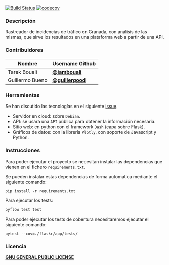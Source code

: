[![Build Status](https://travis-ci.org/testing-kakapos/curso-QA.svg?branch=master)](https://travis-ci.org/github/testing-kakapos/curso-QA)
[![codecov](https://codecov.io/gh/testing-kakapos/curso-QA/branch/master/graph/badge.svg)](https://codecov.io/gh/testing-kakapos/curso-QA)
### Descripción
Rastreador de incidencias de tráfico en Granada, con análisis de las mismas, que sirve los resultados en una plataforma web a partir de una API.

### Contribuidores

Nombre             | Username Github
------------------ | ------------------
 Tarek Bouali | [**@iambouali**](https://github.com/iambouali)
 Guillermo Bueno | [**@guillergood**](https://github.com/Guillergood)

### Herramientas 

Se han discutido las tecnologías en el siguiente [issue](https://github.com/testing-kakapos/curso-QA/issues/6).

* Servidor en cloud: sobre `Debian`.
* API: se usará una `API` pública para obtener la información necesaria.
* Sitio web: en python con el framework `Dash` (capa sobre Flask).
* Gráficos de datos: con la librería `Plotly`, con soporte de Javascript y Python.



### Instrucciones

Para poder ejecutar el proyecto se necesitan instalar las dependencias que vienen en el fichero `requirements.txt`.

Se pueden instalar estas dependencias de forma automatica mediante el siguiente comando: 

```
pip install -r requirements.txt
```

Para ejecutar los tests:

```
pyflow test test
```

Para poder ejecutar los tests de cobertura necesitaremos ejecutar el siguiente comando:

```
pytest --cov=./flaskr/app/tests/
```

### Licencia

[**GNU GENERAL PUBLIC LICENSE**](https://github.com/testing-kakapos/curso-QA/blob/master/LICENSE)
